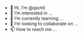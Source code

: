 - 👋 Hi, I’m @qschil
- 👀 I’m interested in ...
- 🌱 I’m currently learning ...
- 💞️ I’m looking to collaborate on ...
- 📫 How to reach me ...

<!---
qschil/qschil is a ✨ special ✨ repository because its `README.md` (this file) appears on your GitHub profile.
You can click the Preview link to take a look at your changes.
--->

